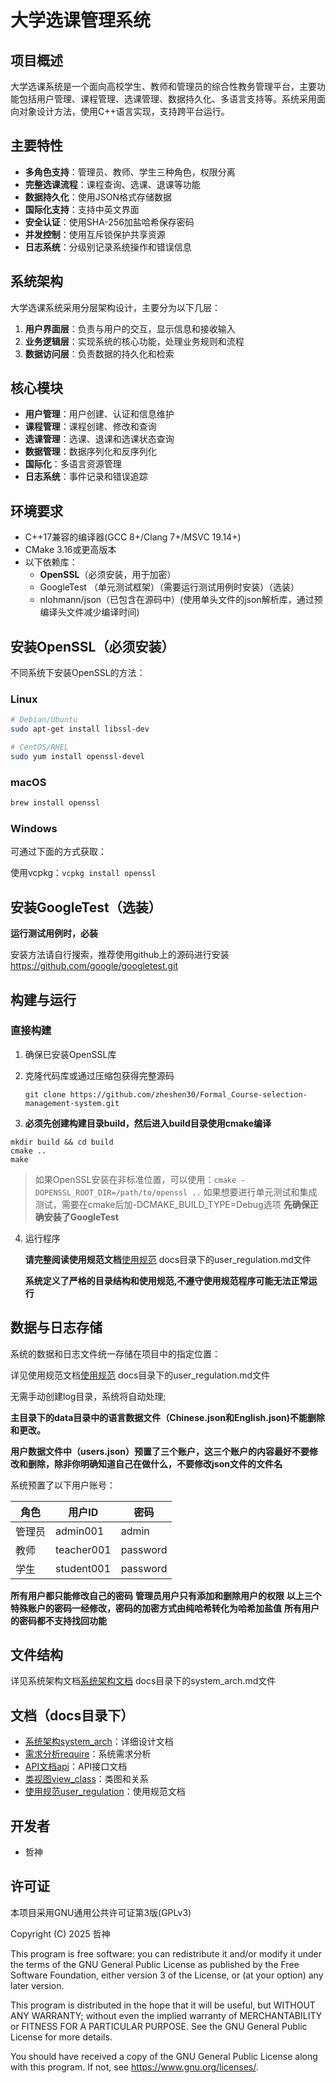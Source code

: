 # 大学选课管理系统

## 项目概述

大学选课系统是一个面向高校学生、教师和管理员的综合性教务管理平台，主要功能包括用户管理、课程管理、选课管理、数据持久化、多语言支持等。系统采用面向对象设计方法，使用C++语言实现，支持跨平台运行。

## 主要特性

- **多角色支持**：管理员、教师、学生三种角色，权限分离
- **完整选课流程**：课程查询、选课、退课等功能
- **数据持久化**：使用JSON格式存储数据
- **国际化支持**：支持中英文界面
- **安全认证**：使用SHA-256加盐哈希保存密码
- **并发控制**：使用互斥锁保护共享资源
- **日志系统**：分级别记录系统操作和错误信息

## 系统架构

大学选课系统采用分层架构设计，主要分为以下几层：

1. **用户界面层**：负责与用户的交互，显示信息和接收输入
2. **业务逻辑层**：实现系统的核心功能，处理业务规则和流程
3. **数据访问层**：负责数据的持久化和检索

## 核心模块

- **用户管理**：用户创建、认证和信息维护
- **课程管理**：课程创建、修改和查询
- **选课管理**：选课、退课和选课状态查询
- **数据管理**：数据序列化和反序列化
- **国际化**：多语言资源管理
- **日志系统**：事件记录和错误追踪


## 环境要求

- C++17兼容的编译器(GCC 8+/Clang 7+/MSVC 19.14+)
- CMake 3.16或更高版本
- 以下依赖库：
  - **OpenSSL**（必须安装，用于加密）
  - GoogleTest （单元测试框架）（需要运行测试用例时安装）（选装）
  - nlohmann/json（已包含在源码中）(使用单头文件的json解析库，通过预编译头文件减少编译时间)


## 安装OpenSSL（必须安装）

不同系统下安装OpenSSL的方法：

### Linux

```bash
# Debian/Ubuntu
sudo apt-get install libssl-dev

# CentOS/RHEL
sudo yum install openssl-devel
```

### macOS

```bash
brew install openssl
```

### Windows

可通过下面的方式获取：

 使用vcpkg：`vcpkg install openssl`


## 安装GoogleTest（选装）

 **运行测试用例时，必装**

 安装方法请自行搜索，推荐使用github上的源码进行安装
 https://github.com/google/googletest.git

## 构建与运行

### 直接构建

1. 确保已安装OpenSSL库

2. 克隆代码库或通过压缩包获得完整源码

   ```
   git clone https://github.com/zheshen30/Formal_Course-selection-management-system.git
   ```

3.  **必须先创建构建目录build，然后进入build目录使用cmake编译**

   ```
   mkdir build && cd build
   cmake ..
   make
   ```

   > 如果OpenSSL安装在非标准位置，可以使用：`cmake -DOPENSSL_ROOT_DIR=/path/to/openssl ..`
   > 如果想要进行单元测试和集成测试，需要在cmake后加-DCMAKE_BUILD_TYPE=Debug选项 **先确保正确安装了GoogleTest**

4. 运行程序

   **请完整阅读使用规范文档**[使用规范](docs/user_regulation.md)
   docs目录下的user_regulation.md文件
   
   **系统定义了严格的目录结构和使用规范,不遵守使用规范程序可能无法正常运行**


## 数据与日志存储

系统的数据和日志文件统一存储在项目中的指定位置：

 详见使用规范文档[使用规范](docs/user_regulation.md)
 docs目录下的user_regulation.md文件

 无需手动创建log目录，系统将自动处理;
 
 **主目录下的data目录中的语言数据文件（Chinese.json和English.json)不能删除和更改。**
 
 **用户数据文件中（users.json）预置了三个账户，这三个账户的内容最好不要修改和删除，除非你明确知道自己在做什么，不要修改json文件的文件名**

系统预置了以下用户账号：

| 角色   | 用户ID     | 密码     |
| ------ | ---------- | -------- |
| 管理员 | admin001   | admin    |
| 教师   | teacher001 | password |
| 学生   | student001 | password |

 **所有用户都只能修改自己的密码** **管理员用户只有添加和删除用户的权限**
 **以上三个特殊账户的密码一经修改，密码的加密方式由纯哈希转化为哈希加盐值**
 **所有用户的密码都不支持找回功能**

## 文件结构

 详见系统架构文档[系统架构文档](docs/system_arch.md)
 docs目录下的system_arch.md文件

## 文档（docs目录下）

- [系统架构system_arch](docs/system_arch.md)：详细设计文档
- [需求分析require](docs/require.md)：系统需求分析
- [API文档api](docs/api.md)：API接口文档
- [类视图view_class](docs/view_class.md)：类图和关系
- [使用规范user_regulation](docs/user_regulation.md)：使用规范文档

## 开发者

- 哲神

## 许可证

本项目采用GNU通用公共许可证第3版(GPLv3)

Copyright (C) 2025 哲神

This program is free software: you can redistribute it and/or modify
it under the terms of the GNU General Public License as published by
the Free Software Foundation, either version 3 of the License, or
(at your option) any later version.

This program is distributed in the hope that it will be useful,
but WITHOUT ANY WARRANTY; without even the implied warranty of
MERCHANTABILITY or FITNESS FOR A PARTICULAR PURPOSE.  See the
GNU General Public License for more details.

You should have received a copy of the GNU General Public License
along with this program.  If not, see <https://www.gnu.org/licenses/>.